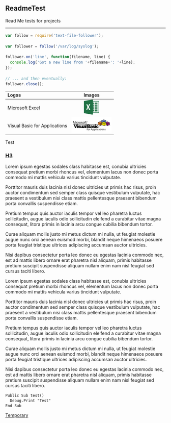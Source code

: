 ## ReadmeTest
Read Me tests for projects
***
```javascript
var follow = require('text-file-follower');

var follower = follow('/var/log/syslog');

follower.on('line', function(filename, line) {
  console.log('Got a new line from '+filename+': '+line);
});

// ... and then eventually:
follower.close();
```

|Logos                          |Images                 |
|:------------------------------|:---------------------:|
|Microsoft Excel                |![Excel Logo][ms-xl]   |
|Visual Basic for Applications  |![VBA Logo][ms-vba]    |


[ms-xl]: /images/ms_excel.png?raw=true "Microsoft Excel"
[ms-vba]: /images/vba.png?raw=true "Visual Basic for Applications"

<p>Test<p>
<h3 id="lh3"><a href="#t1">H3</a></h3>
<p>Lorem ipsum egestas sodales class habitasse est, conubia ultricies consequat pretium morbi rhoncus vel, elementum lacus non donec porta commodo mi mattis vehicula varius tincidunt vulputate.</p><p>Porttitor mauris duis lacinia nisl donec ultricies ut primis hac risus, proin auctor condimentum sed semper class quisque vestibulum vulputate, hac praesent a vestibulum nisi class mattis pellentesque praesent bibendum porta convallis suspendisse etiam.</p><p>Pretium tempus quis auctor iaculis tempor vel leo pharetra luctus sollicitudin, augue iaculis odio sollicitudin eleifend a curabitur vitae magna consequat, litora primis in lacinia arcu congue cubilia bibendum tortor.</p><p>Curae aliquam mollis justo mi metus dictum mi nulla, ut feugiat molestie augue nunc orci aenean euismod morbi, blandit neque himenaeos posuere porta feugiat tristique ultrices adipiscing accumsan auctor ultricies.</p><p>Nisi dapibus consectetur porta leo donec eu egestas lacinia commodo nec, est ad mattis libero ornare erat pharetra nisl aliquam, primis habitasse pretium suscipit suspendisse aliquam nullam enim nam nisl feugiat sed cursus taciti libero.</p>
<p>Lorem ipsum egestas sodales class habitasse est, conubia ultricies consequat pretium morbi rhoncus vel, elementum lacus non donec porta commodo mi mattis vehicula varius tincidunt vulputate.</p><p>Porttitor mauris duis lacinia nisl donec ultricies ut primis hac risus, proin auctor condimentum sed semper class quisque vestibulum vulputate, hac praesent a vestibulum nisi class mattis pellentesque praesent bibendum porta convallis suspendisse etiam.</p><p>Pretium tempus quis auctor iaculis tempor vel leo pharetra luctus sollicitudin, augue iaculis odio sollicitudin eleifend a curabitur vitae magna consequat, litora primis in lacinia arcu congue cubilia bibendum tortor.</p><p>Curae aliquam mollis justo mi metus dictum mi nulla, ut feugiat molestie augue nunc orci aenean euismod morbi, blandit neque himenaeos posuere porta feugiat tristique ultrices adipiscing accumsan auctor ultricies.</p><p>Nisi dapibus consectetur porta leo donec eu egestas lacinia commodo nec, est ad mattis libero ornare erat pharetra nisl aliquam, primis habitasse pretium suscipit suspendisse aliquam nullam enim nam nisl feugiat sed cursus taciti libero.</p>

```VB.NET
Public Sub test()
  Debug.Print "Test"
End Sub
```

<p id="t1"><a href="#lh3">Temporary</a></p>
